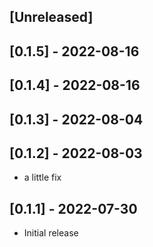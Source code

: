## [Unreleased]

## [0.1.5] - 2022-08-16
## [0.1.4] - 2022-08-16
## [0.1.3] - 2022-08-04
## [0.1.2] - 2022-08-03

- a little fix

## [0.1.1] - 2022-07-30

- Initial release
